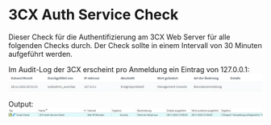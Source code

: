 # 3CX Auth Service Check
Dieser Check für die Authentifizierung am 3CX Web Server für alle folgenden Checks durch. Der Check sollte in einem Intervall von 30 Minuten aufgeführt werden.

Im Audit-Log der 3CX erscheint pro Anmeldung ein Eintrag von 127.0.0.1:
![3CX Audit-Log Screenshot](../_images/image-20221128203828-3.png)

Output:
![Output Beispiel](../_images/image-20221128212056-3.png)